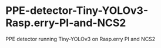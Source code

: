 # PPE-detector-Tiny-YOLOv3-Rasp.erry-PI-and-NCS2
PPE detector running Tiny-YOLOv3 on Rasp.erry PI and NCS2 
